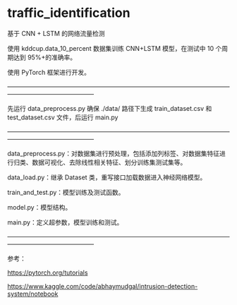 # traffic_identification
基于 CNN + LSTM 的网络流量检测

使用 kddcup.data_10_percent 数据集训练 CNN+LSTM 模型，在测试中 10 个周期达到 95%+的准确率。

使用 PyTorch 框架进行开发。

——————————————————————————————————————————————————

先运行 data_preprocess.py 确保 ./data/ 路径下生成 train_dataset.csv 和 test_dataset.csv 文件，后运行 main.py

——————————————————————————————————————————————————

data_preprocess.py：对数据集进行预处理，包括添加列标签、对数据集特征进行归类、数据可视化、去除线性相关特征、划分训练集测试集等。

data_load.py：继承 Dataset 类，重写接口加载数据进入神经网络模型。

train_and_test.py：模型训练及测试函数。

model.py：模型结构。

main.py：定义超参数，模型训练和测试。

——————————————————————————————————————————————————

参考：

https://pytorch.org/tutorials

https://www.kaggle.com/code/abhaymudgal/intrusion-detection-system/notebook
